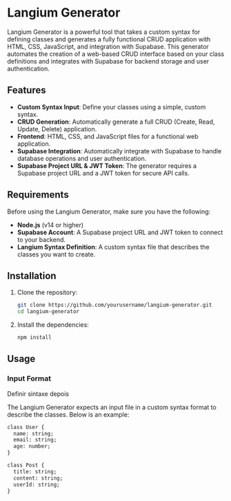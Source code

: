# Langium Generator

Langium Generator is a powerful tool that takes a custom syntax for defining classes and generates a fully functional CRUD application with HTML, CSS, JavaScript, and integration with Supabase. This generator automates the creation of a web-based CRUD interface based on your class definitions and integrates with Supabase for backend storage and user authentication.

## Features

- **Custom Syntax Input**: Define your classes using a simple, custom syntax.
- **CRUD Generation**: Automatically generate a full CRUD (Create, Read, Update, Delete) application.
- **Frontend**: HTML, CSS, and JavaScript files for a functional web application.
- **Supabase Integration**: Automatically integrate with Supabase to handle database operations and user authentication.
- **Supabase Project URL & JWT Token**: The generator requires a Supabase project URL and a JWT token for secure API calls.

## Requirements

Before using the Langium Generator, make sure you have the following:

- **Node.js** (v14 or higher)
- **Supabase Account**: A Supabase project URL and JWT token to connect to your backend.
- **Langium Syntax Definition**: A custom syntax file that describes the classes you want to create.

## Installation

1. Clone the repository:
    ```bash
    git clone https://github.com/yourusername/langium-generator.git
    cd langium-generator
    ```

2. Install the dependencies:
    ```bash
    npm install
    ```

## Usage

### Input Format
Definir sintaxe depois

The Langium Generator expects an input file in a custom syntax format to describe the classes. Below is an example:

```txt
class User {
  name: string;
  email: string;
  age: number;
}

class Post {
  title: string;
  content: string;
  userId: string;
}
